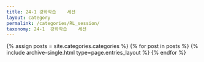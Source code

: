 ```yaml
---
title: 24-1 강화학습    세션
layout: category
permalink: /categories/RL_session/
taxonomy: 24-1  강화학습    세션
---
```


{% assign posts = site.categories.categories %}
 {% for post in posts %} {% include archive-single.html type=page.entries_layout %} {% endfor %}